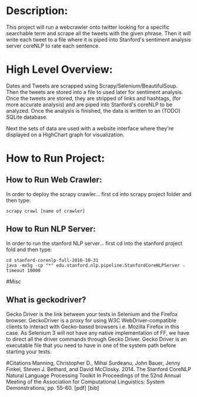 # Description:
This project will run a webcrawler onto twitter looking for a specific searchable term and 
scrape all the tweets with the given phrase. Then it will write each tweet to a file where
it is piped into Stanford's sentiment analysis server coreNLP to rate each sentence.

# High Level Overview:
Dates and Tweets are scrapped using Scrapy/Selenium/BeautifulSoup. Then the tweets are stored into a file to used later for sentiment analysis.
Once the tweets are stored, they are stripped of links and hashtags, (for more accurate analysis) and are piped into Stanford's coreNLP to be 
analyzed. Once the analysis is finished, the data is written to an (TODO) SQLite database.

Next the sets of data are used with a website interface where they're displayed on a HighChart graph for visualization.

# How to Run Project:
## How to Run Web Crawler:
In order to deploy the scrapy crawler... first cd into scrapy project
folder and then type:
    
    scrapy crawl [name of crawler]


## How to Run NLP Server:
In order to run the stanford NLP server... first cd into the stanford
project fold and then type:
    
    cd stanford-corenlp-full-2016-10-31
    java -mx5g -cp "*" edu.stanford.nlp.pipeline.StanfordCoreNLPServer -timeout 10000

#Misc
## What is geckodriver?
Gecko Driver is the link between your tests in Selenium and the Firefox browser. GeckoDriver is a proxy for using W3C WebDriver-compatible clients to interact with Gecko-based browsers i.e. Mozilla Firefox in this case. As Selenium 3 will not have any native implementation of FF, we have to direct all the driver commands through Gecko Driver. Gecko Driver is an executable file that you need to have in one of the system path before starting your tests.


#Citations
Manning, Christopher D., Mihai Surdeanu, John Bauer, Jenny Finkel, Steven J. Bethard, and David McClosky. 2014. The Stanford
CoreNLP Natural Language Processing Toolkit In Proceedings of the 52nd Annual Meeting of the Association for Computational
Linguistics: System Demonstrations, pp. 55-60. [pdf] [bib]

